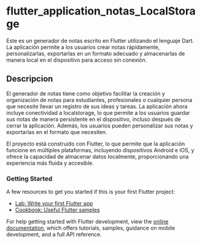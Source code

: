 # flutter_application_notas_LocalStorage

Este es un generador de notas escrito en Flutter utilizando el lenguaje Dart. La aplicación permite a los usuarios crear notas rápidamente, personalizarlas, exportarlas en un formato adecuado y almacenarlas de manera local en el dispositivo para acceso sin conexión.

## Descripcion

El generador de notas tiene como objetivo facilitar la creación y organización de notas para estudiantes, profesionales o cualquier persona que necesite llevar un registro de sus ideas y tareas. La aplicación ahora incluye conectividad a localstorage, lo que permite a los usuarios guardar sus notas de manera persistente en el dispositivo, incluso después de cerrar la aplicación. Además, los usuarios pueden personalizar sus notas y exportarlas en el formato que necesiten.

El proyecto está construido con Flutter, lo que permite que la aplicación funcione en múltiples plataformas, incluyendo dispositivos Android e iOS, y ofrece la capacidad de almacenar datos localmente, proporcionando una experiencia más fluida y accesible.

### Getting Started

A few resources to get you started if this is your first Flutter project:

- [Lab: Write your first Flutter app](https://docs.flutter.dev/get-started/codelab)
- [Cookbook: Useful Flutter samples](https://docs.flutter.dev/cookbook)

For help getting started with Flutter development, view the
[online documentation](https://docs.flutter.dev/), which offers tutorials,
samples, guidance on mobile development, and a full API reference.
